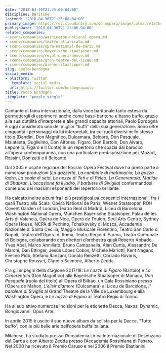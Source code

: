 ```yaml
---
date: "2018-04-30T21:25:00-04:00"
discipline: Baritone
lastmod: "2018-04-30T21:25:00-04:00"
primary_image: https://res.cloudinary.com/schmopera/image/upload/v1545409169/media/webhook-uploads/1525137814361/PaoloBordogna200x300.jpg.jpg
publishDate: "2018-04-30T21:25:00-04:00"
related_companies:
- scene/companies/washington-national-opera.md
- scene/companies/teatro-alla-scala.md
- scene/companies/opra-national-de-paris.md
- scene/companies/bayerische-staatsoper.md
- scene/companies/royal-opera-house.md
- scene/companies/gran-teatre-del-liceu.md
- scene/companies/wiener-staatsoper.md
slug: paolo-bordogna
social_media:
- platform: Twitter
  _template: social_media
  url: https://twitter.com/bordognapaolo
title: Paolo Bordogna
_template: "people_single"
---
```


Cantante di fama internazionale, dalla voce baritonale tanto estesa da permettergli di esprimersi anche come bass-baritone e basso buffo, grazie alla sua duttilità d’interprete e alle grandi capacità attoriali, Paolo Bordogna è oggi considerato uno dei miglior “buffi” della sua generazione.
Sono oltre cinquanta i personaggi da lui interpretati, tra cui ruoli diversi nello stesso titolo (Dandini, Don Magnifico, Dulcamara, Belcore, Don Pasquale, Malatesta, Guglielmo, Don Alfonso, Figaro, Don Bartolo, Don Alvaro, Leporello, Figaro e Il Conte) in un repertorio che spazia dal barocco all’opera contemporanea, con una particolare predisposizione per Mozart, Rossini, Donizetti e il Belcanto. 
 
Dal 2005 è ospite regolare del Rossini Opera Festival dove ha preso parte a numerose produzioni (*La gazzetta*, *La cambiale di matrimonio*, *La gazza ladra*, *La scala di seta*, *Le nozze di Teti e di Peleo*, *La Cenerentola*, *Matilde di Shabran*, *L’occasione fa il ladro*, *Il barbiere di Siviglia*) confermandosi come uno dei massimi esponenti del repertorio brillante.
 
Ha calcato inoltre alcuni fra i più prestigiosi palcoscenici internazionali, fra i quali Teatro alla Scala, Opéra National de Paris, Wiener Staatsoper, ROH Covent Garden of London,Teatro Real di Madrid, Liceu di Barcelona, Washington National Opera, München Bayerische Staatsoper, Palau de les Arts di Valencia, Opéra de Nice, Operà de Toulon, Seul Arts Centre, Sydney Opera House, NCPA di Pechino, Tchaikovsky di Mosca, Accademia Nazionale di Santa Cecilia, Maggio Musicale Fiorentino, Teatro San Carlo di Napoli, Teatro dell’Opera di Roma, Teatro Regio di Parma, Teatro Comunale di Bologna, collaborando con direttori d’orchestra quali Roberto Abbado, Yves Abel, Marco Armiliato, Bruno Campanella, Alan Curtis, Alessandro De Marchi, Dan Ettinger, Jesús López Cobos, Michele Mariotti, Kent Nagano, Evelino Pidò, Stefano Ranzani, Donato Renzetti, Corrado Rovaris, Christophe Rousset, Claudio Scimone, Alberto Zedda.
 
Fra gli impegni della stagione 2017/18: *Le nozze di Figaro* (Bartolo) e *La Cenerentola* (Don Magnifico) alla Bayerische Staatsoper di Monaco, *Don Pasquale* (ruolo del titolo) all’Opera di Bilbao, un Gala Rossiniano presso l’Opera de Mahon, *L’elisir d’amore* (Dulcamara) al Liceu de Barcelona, *Il barbiere di Siviglia* al Grand Theatre de la Ville de Luxembourg e alla Washington Opera, e *Le nozze di Figaro* al Teatro Regio di Torino.

Ha al suo attivo numerose incisioni per le etichette Decca, Naxos, Dynamic, Bongiovanni, Opus Arte.

In aprile 2015 è uscito il suo nuovo album da solista per la Decca, “Tutto buffo”, con le più belle arie dell’opera buffa italiana.

Milanese, ha studiato presso l’Accademia Lirica Internazionale di Desenzano del Garda e con Alberto Zedda presso l’Accademia Rossiniana di Pesaro. Nel 2000 ha ricevuto il Premio Caruso e nel 2006 il Premio Bastianini.
